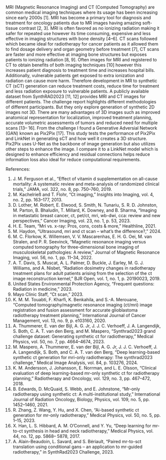 MRI (Magnetic Resonance Imaging) and CT (Computed Tomography) are common
medical imaging techniques where its usage has been increasing since early
2000s [1]. MRI has become a primary tool for diagnosis and treatment for oncology
patients due to MR images having amazing soft-tissue contrast [2, 3]. MRI
is often favored as no ionizing radiation making it safer for repeated use however
its time consuming, expensive and less effective in imaging structures with bone
density [4–6]. CT scans followed which became ideal for radiotherapy for cancer
patients as it allowed them to find dosage delivery and organ geometry before
treatment [7], CT scans are faster and more effective at imaging bone structures
but exposes patients to ionizing radiation [8, 9]. Often images for MRI and registered
to CT to obtain benefits of both imaging techniques [10] however this
increases patient diagnosis to treatment time and increases hospital bills. Additionally,
vulnerable patients get exposed to extra ionization and radiation can
cause more harm. Therefore development in MR to synthetic CT (sCT) generation
can reduce treatment costs, reduce time for treatment and less radiation
exposure to vulnerable patients.
A publicly available dataset from SynthRAD2023 [11, 12] provides MRI and CT
images for different patients. The challenge report highlights different methodologies
of different participants. But they only explore generation of synthetic
2D images not 3D. There are many advantages of 3D images such as improved
anatomical representation for localization, improved treatment planning, accurate
volumetric assessments of tumors and reduced need for multiple scans [13–
16].
From the challenge I found a Generative Adversial Network (GAN) known as
Pix2Pix [17]. This study tests the performance of Pix2Pix and LinkNet in generating
sCT and how well it creates a 3D structure. Pix2Pix uses U-Net as the
backbone of image generation but also utilizes other steps to enhance the image.
I compare it to a LinkNet model which is designed to enhance efficiency and
residual connections helps reduce information loss also ideal for reduce computational
requirements.


References:

1. J. M. Ferguson et al., “Effect of vitamin d supplementation on all-cause mortality: A
systematic review and meta-analysis of randomized clinical trials,” JAMA, vol. 322,
no. 8, pp. 750–760, 2019.
2. M. Kachelrieß and T. Flohr, “Ct imaging,” Insights into Imaging, vol. 4, no. 2,
pp. 163–177, 2013.
3. D. Lother, M. Robert, E. Elwood, S. Smith, N. Tunariu, S. R. D. Johnston, M. Parton,
B. Bhaludin, T. Millard, K. Downey, and B. Sharma, “Imaging in metastatic
breast cancer, ct, pet/ct, mri, wb-dwi, cca: review and new perspectives,” Cancer
Imaging, vol. 23, no. 1, p. 53, 2023.
4. H. E. Team, “Mri vs. x-ray: Pros, cons, costs & more,” Healthline, 2021.
5. M. Haydon, “Ultrasound, mri and ct scan – what’s the difference?,” 2024.
6. M. C. Florkow, K. Willemsen, V. V. Mascarenhas, E. H. G. Oei, M. van Stralen,
and P. R. Seevinck, “Magnetic resonance imaging versus computed tomography for
three-dimensional bone imaging of musculoskeletal pathologies: A review,” Journal
of Magnetic Resonance Imaging, vol. 56, no. 1, pp. 11–34, 2022.
7. A. T. Davis, S. Muscat, A. L. Palmer, D. Buckle, J. Earley, M. G. J. Williams,
and A. Nisbet, “Radiation dosimetry changes in radiotherapy treatment plans for
adult patients arising from the selection of the ct image reconstruction kernel,”
BJR Open, vol. 1, no. 1, p. 20190023, 2019.
8. United States Environmental Protection Agency, “Frequent questions: Radiation
in medicine,” 2023.
9. Mayo Clinic Staff, “Ct scan,” 2023.
10. K. M. M. Touabti, F. Kharfi, K. Benkahila, and S.-A. Merouane, “Computed
tomography/magnetic resonance imaging (ct/mri) image registration and fusion
assessment for accurate glioblastoma radiotherapy treatment planning,” International
Journal of Cancer Management, vol. 13, no. 9, p. e103160, 2020.
11. A. Thummerer, E. van der Bijl, A. G. Jr, J. J. C. Verhoeff, J. A. Langendijk,
S. Both, C. A. T. van den Berg, and M. Maspero, “Synthrad2023 grand challenge
dataset: Generating synthetic ct for radiotherapy,” Medical Physics, vol. 50, no. 7,
pp. 4664–4674, 2023.
12. M. Maspero, A. Thummerer, E. van der Bijl, A. G. Jr, J. J. C. Verhoeff, J. A.
Langendijk, S. Both, and C. A. T. van den Berg, “Deep learning-based synthetic ct
generation for mri-only radiotherapy: The synthrad2023 challenge,” Medical Image
Analysis, vol. 84, p. 103276, 2024.
13. K. M. Andersson, J. Johansson, E. Norrman, and L. E. Olsson, “Clinical evaluation
of deep learning-based mr-only synthetic ct for radiotherapy planning,” Radiotherapy
and Oncology, vol. 129, no. 3, pp. 467–472, 2018.
14. B. Edwards, D. McQuaid, S. Webb, and E. Johnstone, “Mr-only radiotherapy using
synthetic ct: A multi-institutional study,” International Journal of Radiation
Oncology, Biology, Physics, vol. 109, no. 5, pp. 1452–1460, 2021.
15. R. Zhang, Z. Wang, Y. Hu, and X. Chen, “Ai-based synthetic ct generation for
mr-only radiotherapy,” Medical Physics, vol. 50, no. 5, pp. 1–15, 2023.
16. X. Han, L. S. Hibbard, A. M. O’Connell, and Y. Yu, “Deep learning for mr-to-ct
synthesis in head and neck radiotherapy,” Medical Physics, vol. 44, no. 12, pp. 5868–
5878, 2017.
17. A. Alain-Beaudoin, L. Savard, and S. Bériault, “Paired mr-to-sct translation using
conditional gans – an application to mr-guided radiotherapy,” in SynthRad2023
Challenge, 2023.
